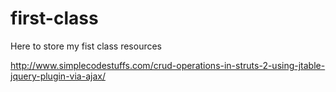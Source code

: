 first-class
===========

Here to store my fist class
resources 

http://www.simplecodestuffs.com/crud-operations-in-struts-2-using-jtable-jquery-plugin-via-ajax/
